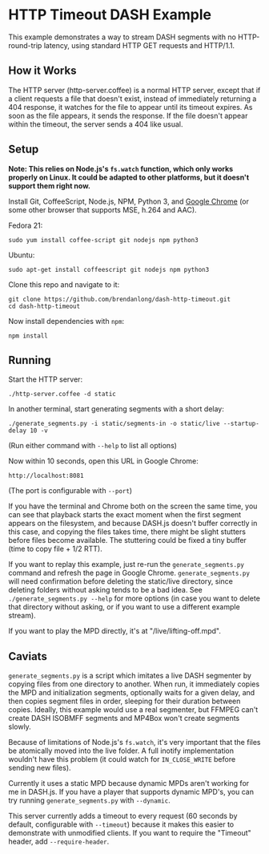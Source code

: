 # HTTP Timeout DASH Example

This example demonstrates a way to stream DASH segments with no HTTP-round-trip latency, using standard HTTP GET requests and HTTP/1.1.

## How it Works

The HTTP server (http-server.coffee) is a normal HTTP server, except that if a client requests a file that doesn't exist, instead of immediately returning a 404 response, it watches for the file to appear until its timeout expires. As soon as the file appears, it sends the response. If the file doesn't appear within the timeout, the server sends a 404 like usual.

## Setup

**Note: This relies on Node.js's `fs.watch` function, which only works properly on Linux. It could be adapted to other platforms, but it doesn't support them right now.**

Install Git, CoffeeScript, Node.js, NPM, Python 3, and [Google Chrome](https://www.google.com/chrome/browser/desktop/) (or some other browser that supports MSE, h.264 and AAC).

Fedora 21:

    sudo yum install coffee-script git nodejs npm python3

Ubuntu:

    sudo apt-get install coffeescript git nodejs npm python3

Clone this repo and navigate to it:

    git clone https://github.com/brendanlong/dash-http-timeout.git
    cd dash-http-timeout

Now install dependencies with `npm`:

    npm install

## Running

Start the HTTP server:

    ./http-server.coffee -d static

In another terminal, start generating segments with a short delay:

    ./generate_segments.py -i static/segments-in -o static/live --startup-delay 10 -v

(Run either command with `--help` to list all options)

Now within 10 seconds, open this URL in Google Chrome:

    http://localhost:8081

(The port is configurable with `--port`)

If you have the terminal and Chrome both on the screen the same time, you can see that playback starts the exact moment when the first segment appears on the filesystem, and because DASH.js doesn't buffer correctly in this case, and copying the files takes time, there might be slight stutters before files become available. The stuttering could be fixed a tiny buffer (time to copy file + 1/2 RTT).

If you want to replay this example, just re-run the `generate_segments.py` command and refresh the page in Google Chrome. `generate_segments.py` will need confirmation before deleting the static/live directory, since deleting folders without asking tends to be a bad idea. See `./generate_segments.py --help` for more options (in case you want to delete that directory without asking, or if you want to use a different example stream).

If you want to play the MPD directly, it's at "/live/lifting-off.mpd".

## Caviats

`generate_segments.py` is a script which imitates a live DASH segmenter by copying files from one directory to another. When run, it immediately copies the MPD and initialization segments, optionally waits for a given delay, and then copies segment files in order, sleeping for their duration between copies. Ideally, this example would use a real segmenter, but FFMPEG can't create DASH ISOBMFF segments and MP4Box won't create segments slowly.

Because of limitations of Node.js's `fs.watch`, it's very important that the files be atomically moved into the live folder. A full inotify implementation wouldn't have this problem (it could watch for `IN_CLOSE_WRITE` before sending new files).

Currently it uses a static MPD because dynamic MPDs aren't working for me in DASH.js. If you have a player that supports dynamic MPD's, you can try running `generate_segments.py` with `--dynamic`.

This server currently adds a timeout to every request (60 seconds by default, configurable with `--timeout`) because it makes this easier to demonstrate with unmodified clients. If you want to require the "Timeout" header, add `--require-header`.
